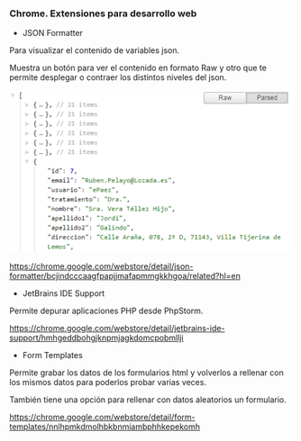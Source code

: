 ### Chrome. Extensiones para desarrollo web

- JSON Formatter

 Para visualizar el contenido de variables json.
 
 Muestra un botón para ver el contenido en formato Raw y otro que te permite desplegar o contraer los distintos niveles del json.
 
 ![Google Chrome Extension: JSON Formatter](img/chrome-extension_json-formatter.png)

 https://chrome.google.com/webstore/detail/json-formatter/bcjindcccaagfpapjjmafapmmgkkhgoa/related?hl=en
 
- JetBrains IDE Support

 Permite depurar aplicaciones PHP desde PhpStorm.
 
 https://chrome.google.com/webstore/detail/jetbrains-ide-support/hmhgeddbohgjknpmjagkdomcpobmllji
 
- Form Templates

 Permite grabar los datos de los formularios html y volverlos a rellenar con los mismos datos para poderlos probar varias veces.

 También tiene una opción para rellenar con datos aleatorios un formulario.

 https://chrome.google.com/webstore/detail/form-templates/nnlhpmkdmolhbkbnmiambphhkepekomh
